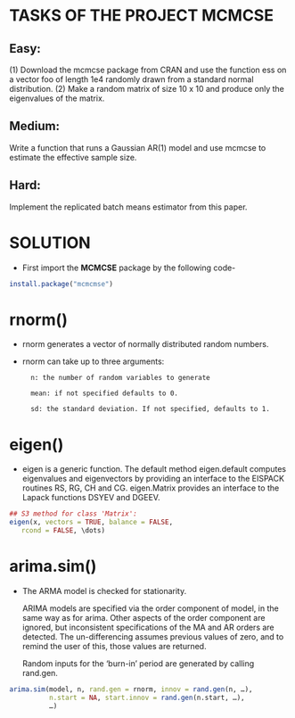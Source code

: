 # TASKS OF THE PROJECT MCMCSE

## Easy:
(1) 
Download the mcmcse package from CRAN and use the function ess on a vector foo of length 1e4 randomly drawn from a standard normal distribution. (2) Make a random matrix of size 10 x 10 and produce only the eigenvalues of the matrix.

## Medium:
Write a function that runs a Gaussian AR(1) model and use mcmcse to estimate the effective sample size.

## Hard:
 
Implement the replicated batch means estimator from this paper.

# SOLUTION

* First import the __MCMCSE__ package by the following code-

```R language
install.package("mcmcmse")
```
# rnorm()
* rnorm generates a vector of normally distributed random numbers.

* rnorm can take up to three arguments:
        
        n: the number of random variables to generate
        
        mean: if not specified defaults to 0.
        
        sd: the standard deviation. If not specified, defaults to 1.
# eigen()
* eigen is a generic function. The default method eigen.default computes eigenvalues and eigenvectors by providing an interface to the EISPACK routines RS, RG, CH and CG. eigen.Matrix provides an interface to the Lapack functions DSYEV and DGEEV.

```R language
## S3 method for class 'Matrix':
eigen(x, vectors = TRUE, balance = FALSE, 
   rcond = FALSE, \dots)
``` 
# arima.sim()

* The ARMA model is checked for stationarity.

   ARIMA models are specified via the order component of model, in the same way as for arima. Other aspects of the order component are ignored, but inconsistent specifications of the MA and AR orders are detected. The un-differencing assumes previous values of zero, and to remind the user of this, those values are returned.

  Random inputs for the ‘burn-in’ period are generated by calling rand.gen.

```R language
arima.sim(model, n, rand.gen = rnorm, innov = rand.gen(n, …),
          n.start = NA, start.innov = rand.gen(n.start, …),
          …)
```
